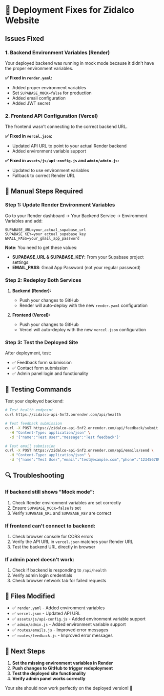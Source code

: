 # 🚀 Deployment Fixes for Zidalco Website

## Issues Fixed

### 1. **Backend Environment Variables (Render)**

Your deployed backend was running in mock mode because it didn't have the proper environment variables. 

**✅ Fixed in `render.yaml`:**
- Added proper environment variables
- Set `SUPABASE_MOCK=false` for production
- Added email configuration
- Added JWT secret

### 2. **Frontend API Configuration (Vercel)**

The frontend wasn't connecting to the correct backend URL.

**✅ Fixed in `vercel.json`:**
- Updated API URL to point to your actual Render backend
- Added environment variable support

**✅ Fixed in `assets/js/api-config.js` and `admin/admin.js`:**
- Updated to use environment variables
- Fallback to correct Render URL

## 🔧 **Manual Steps Required**

### **Step 1: Update Render Environment Variables**

Go to your Render dashboard → Your Backend Service → Environment Variables and add:

```
SUPABASE_URL=your_actual_supabase_url
SUPABASE_KEY=your_actual_supabase_key
EMAIL_PASS=your_gmail_app_password
```

**Note:** You need to get these values:
- **SUPABASE_URL & SUPABASE_KEY**: From your Supabase project settings
- **EMAIL_PASS**: Gmail App Password (not your regular password)

### **Step 2: Redeploy Both Services**

1. **Backend (Render):**
   - Push your changes to GitHub
   - Render will auto-deploy with the new `render.yaml` configuration

2. **Frontend (Vercel):**
   - Push your changes to GitHub
   - Vercel will auto-deploy with the new `vercel.json` configuration

### **Step 3: Test the Deployed Site**

After deployment, test:
- ✅ Feedback form submission
- ✅ Contact form submission
- ✅ Admin panel login and functionality

## 🧪 **Testing Commands**

Test your deployed backend:
```bash
# Test health endpoint
curl https://zidalco-api-5nf2.onrender.com/api/health

# Test feedback submission
curl -X POST https://zidalco-api-5nf2.onrender.com/api/feedback/submit \
  -H "Content-Type: application/json" \
  -d '{"name":"Test User","message":"Test feedback"}'

# Test email submission
curl -X POST https://zidalco-api-5nf2.onrender.com/api/emails/send \
  -H "Content-Type: application/json" \
  -d '{"name":"Test User","email":"test@example.com","phone":"1234567890","message":"Test message","recipient_email":"zidalcoltd@gmail.com"}'
```

## 🔍 **Troubleshooting**

### If backend still shows "Mock mode":
1. Check Render environment variables are set correctly
2. Ensure `SUPABASE_MOCK=false` is set
3. Verify `SUPABASE_URL` and `SUPABASE_KEY` are correct

### If frontend can't connect to backend:
1. Check browser console for CORS errors
2. Verify the API URL in `vercel.json` matches your Render URL
3. Test the backend URL directly in browser

### If admin panel doesn't work:
1. Check if backend is responding to `/api/health`
2. Verify admin login credentials
3. Check browser network tab for failed requests

## 📝 **Files Modified**

- ✅ `render.yaml` - Added environment variables
- ✅ `vercel.json` - Updated API URL
- ✅ `assets/js/api-config.js` - Added environment variable support
- ✅ `admin/admin.js` - Added environment variable support
- ✅ `routes/emails.js` - Improved error messages
- ✅ `routes/feedback.js` - Improved error messages

## 🎯 **Next Steps**

1. **Set the missing environment variables in Render**
2. **Push changes to GitHub to trigger redeployment**
3. **Test the deployed site functionality**
4. **Verify admin panel works correctly**

Your site should now work perfectly on the deployed version! 🚀
